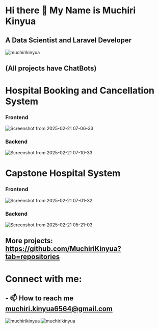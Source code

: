 # Hi there 👋 My Name is Muchiri Kinyua </br> 
## A Data Scientist and Laravel Developer

<p align="left"> <img src="https://komarev.com/ghpvc/?username=muchirikinyua&label=Profile%20views&color=0e75b6&style=flat" alt="muchirikinyua" /> </p>

## (All projects have ChatBots)

# Hospital Booking and Cancellation System

### Frontend

![Screenshot from 2025-02-21 07-06-33](https://github.com/user-attachments/assets/30f22629-e968-45b2-af33-2a0c26a44e70)

### Backend

![Screenshot from 2025-02-21 07-10-33](https://github.com/user-attachments/assets/d792fb86-5bd0-4015-af18-3c82eab15094)

# Capstone Hospital System

### Frontend

![Screenshot from 2025-02-21 07-01-32](https://github.com/user-attachments/assets/25cc8748-f59d-421c-b5a1-0126d38ad3ab)

### Backend

![Screenshot from 2025-02-21 05-21-03](https://github.com/user-attachments/assets/590ddcc4-bb47-4e95-9e82-a358488e6ed3)

## More projects: https://github.com/MuchiriKinyua?tab=repositories

# Connect with me: </br>

## - 📫 How to reach me **muchiri.kinyua6564@gmail.com**

<p><img align="left" src="https://github-readme-stats.vercel.app/api/top-langs?username=muchirikinyua&show_icons=true&locale=en&layout=compact" alt="muchirikinyua" /></p>

<p><img align="center" src="https://github-readme-streak-stats.herokuapp.com/?user=muchirikinyua&" alt="muchirikinyua" /></p>
